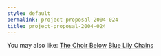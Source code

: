 ```yaml
---
style: default
permalink: project-proposal-2004-024
title: project-proposal-2004-024
---
```

You may also like:
[The Choir Below](http://scp-wiki.net/the-choir-below)
[Blue Lily Chains](http://scp-wiki.net/blue-lily-chains)
